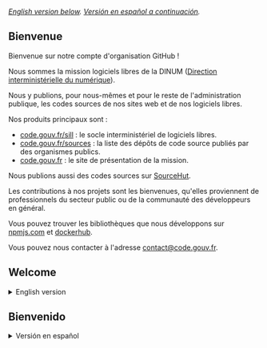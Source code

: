 *[English version below](#welcome). [Versión en español a continuación](#bienvenido).*

## Bienvenue

Bienvenue sur notre compte d'organisation GitHub !

Nous sommes la mission logiciels libres de la DINUM ([Direction interministérielle du numérique](https://www.numerique.gouv.fr/)).

Nous y publions, pour nous-mêmes et pour le reste de l'administration publique, les codes sources de nos sites web et de nos logiciels libres.

Nos produits principaux sont :

- [code.gouv.fr/sill](https://code.gouv.fr/sill) : le socle interministériel de logiciels libres.
- [code.gouv.fr/sources](https://code.gouv.fr/sources) : la liste des dépôts de code source publiés par des organismes publics.
- [code.gouv.fr](https://code.gouv.fr) : le site de présentation de la mission.

Nous publions aussi des codes sources sur [SourceHut](https://git.sr.ht/~codegouvfr/).

Les contributions à nos projets sont les bienvenues, qu'elles proviennent de professionnels du secteur public ou de la communauté des développeurs en général.

Vous pouvez trouver les bibliothèques que nous développons sur [npmjs.com](https://www.npmjs.com/search?q=%40codegouvfr) et [dockerhub](https://hub.docker.com/u/codegouvfr).

Vous pouvez nous contacter à l'adresse <contact@code.gouv.fr>.

## Welcome

<details>
  <summary>English version</summary>

Welcome to our GitHub organization account!

We are the French free software office of the DINUM ([Interministerial Directorate for Digital Affairs](https://www.numerique.gouv.fr/)).

Here we publish, for ourselves and for the rest of the public administration, the source code of our websites and free software.

Our main products are:

- [code.gouv.fr/sill](https://code.gouv.fr/sill): the interministerial free software reference catalog.
- [code.gouv.fr/sources](https://code.gouv.fr/sources): the public source code repositories catalog.
- [code.gouv.fr](https://code.gouv.fr): our website.

We also publish source code on [SourceHut](https://git.sr.ht/~codegouvfr/).

Contributions to our projects are welcome, whether from public sector professionals or the wider developer community.

You can find the libraries we publish on [npmjs.com](https://www.npmjs.com/search?q=%40codegouvfr) and [dockerhub](https://hub.docker.com/u/codegouvfr).

You can contact us at <contact@code.gouv.fr>.

</details>

## Bienvenido

<details>
  <summary>Versión en español</summary>

¡Bienvenido a nuestra cuenta de organización en GitHub!

Somos la oficina francesa de software libre de la DINUM ([Dirección Interministerial de Asuntos Digitales](https://www.numerique.gouv.fr)).

Aquí publicamos, para nosotros mismos y para el resto de la administración pública, el código fuente de nuestros sitios web y software libre.

Nuestros principales productos son:

- [code.gouv.fr/sill](https://code.gouv.fr/sill): el catálogo de referencia del software libre.
- [code.gouv.fr/sources](https://code.gouv.fr/sources): el catálogo de código fuente público.
- [code.gouv.fr](https://code.gouv.fr): nuestro sitio web.

También publicamos código fuente en [SourceHut](https://git.sr.ht/~codegouvfr/).

Se aceptan contribuciones, tanto si proceden de profesionales del sector público como de la comunidad de desarrolladores en general.

Puede encontrar las bibliotecas que publicamos en [npmjs.com](https://www.npmjs.com/search?q=%40codegouvfr) y [dockerhub](https://hub.docker.com/u/codegouvfr).

Puede contactarnos en <contact@code.gouv.fr>.

</details>
